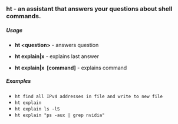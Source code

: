### ht - an assistant that answers your questions about shell commands.

##### Usage

- **ht &lt;question>** - answers question

- **ht explain|x** - explains last answer

- **ht explain|x &nbsp;[command]** - explains command

##### Examples

- `ht find all IPv4 addresses in file and write to new file`
- `ht explain`
- `ht explain ls -lS`
- `ht explain "ps -aux | grep nvidia"`
